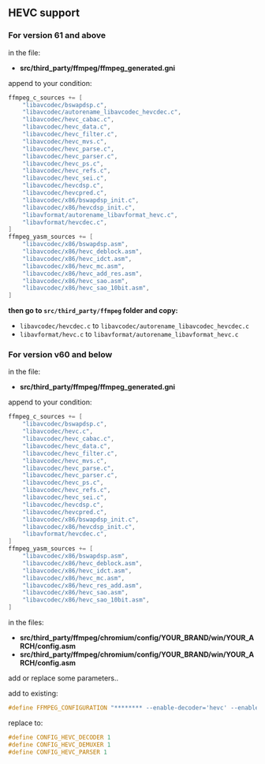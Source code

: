 ## HEVC support ##

### For version 61 and above ###

in the file:
- **src/third_party/ffmpeg/ffmpeg_generated.gni**

append to your condition:

```c
ffmpeg_c_sources += [
    "libavcodec/bswapdsp.c",
    "libavcodec/autorename_libavcodec_hevcdec.c",
    "libavcodec/hevc_cabac.c",
    "libavcodec/hevc_data.c",
    "libavcodec/hevc_filter.c",
    "libavcodec/hevc_mvs.c",
    "libavcodec/hevc_parse.c",
    "libavcodec/hevc_parser.c",
    "libavcodec/hevc_ps.c",
    "libavcodec/hevc_refs.c",
    "libavcodec/hevc_sei.c",
    "libavcodec/hevcdsp.c",
    "libavcodec/hevcpred.c",
    "libavcodec/x86/bswapdsp_init.c",
    "libavcodec/x86/hevcdsp_init.c",
    "libavformat/autorename_libavformat_hevc.c",
    "libavformat/hevcdec.c",
]
ffmpeg_yasm_sources += [
    "libavcodec/x86/bswapdsp.asm",
    "libavcodec/x86/hevc_deblock.asm",
    "libavcodec/x86/hevc_idct.asm",
    "libavcodec/x86/hevc_mc.asm",
    "libavcodec/x86/hevc_add_res.asm",
    "libavcodec/x86/hevc_sao.asm",
    "libavcodec/x86/hevc_sao_10bit.asm",
]
```
**then go to `src/third_party/ffmpeg` folder and copy:**
 - `libavcodec/hevcdec.c` to `libavcodec/autorename_libavcodec_hevcdec.c`
 - `libavformat/hevc.c` to `libavformat/autorename_libavformat_hevc.c`


### For version v60 and below ###

in the file:
- **src/third_party/ffmpeg/ffmpeg_generated.gni**

append to your condition:

```c
ffmpeg_c_sources += [
    "libavcodec/bswapdsp.c",
    "libavcodec/hevc.c",
    "libavcodec/hevc_cabac.c",
    "libavcodec/hevc_data.c",
    "libavcodec/hevc_filter.c",
    "libavcodec/hevc_mvs.c",
    "libavcodec/hevc_parse.c",
    "libavcodec/hevc_parser.c",
    "libavcodec/hevc_ps.c",
    "libavcodec/hevc_refs.c",
    "libavcodec/hevc_sei.c",
    "libavcodec/hevcdsp.c",
    "libavcodec/hevcpred.c",
    "libavcodec/x86/bswapdsp_init.c",
    "libavcodec/x86/hevcdsp_init.c",
    "libavformat/hevcdec.c",
]
ffmpeg_yasm_sources += [
    "libavcodec/x86/bswapdsp.asm",
    "libavcodec/x86/hevc_deblock.asm",
    "libavcodec/x86/hevc_idct.asm",
    "libavcodec/x86/hevc_mc.asm",
    "libavcodec/x86/hevc_res_add.asm",
    "libavcodec/x86/hevc_sao.asm",
    "libavcodec/x86/hevc_sao_10bit.asm",
]
```

in the files:
- **src/third_party/ffmpeg/chromium/config/YOUR_BRAND/win/YOUR_ARCH/config.asm**
- **src/third_party/ffmpeg/chromium/config/YOUR_BRAND/win/YOUR_ARCH/config.asm**

add or replace some parameters..

add to existing:
```c
#define FFMPEG_CONFIGURATION "******** --enable-decoder='hevc' --enable-demuxer='hevc' --enable-parser='hevc'"
```

replace to:
```c
#define CONFIG_HEVC_DECODER 1
#define CONFIG_HEVC_DEMUXER 1
#define CONFIG_HEVC_PARSER 1
```
